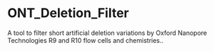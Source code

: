 # ONT_Deletion_Filter
A tool to filter short artificial deletion variations by Oxford Nanopore Technologies R9 and R10 flow cells and chemistries.. 
